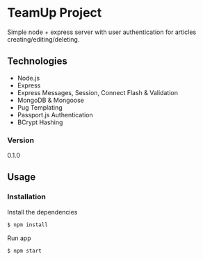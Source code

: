 # TeamUp Project

Simple node + express server with user authentication for articles creating/editing/deleting.


## Technologies
* Node.js
* Express
* Express Messages, Session, Connect Flash & Validation
* MongoDB & Mongoose
* Pug Templating
* Passport.js Authentication
* BCrypt Hashing

### Version
0.1.0

## Usage


### Installation

Install the dependencies

```sh
$ npm install
```
Run app

```sh
$ npm start
```
